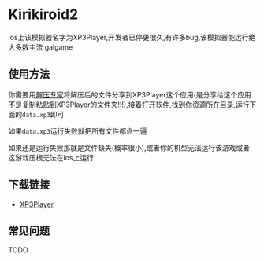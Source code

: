 # Kirikiroid2

ios上该模拟器名字为XP3Player,开发者已停更很久,有许多bug,该模拟器能运行绝大多数主流 galgame

## 使用方法

你需要用[解压专家](https://apps.apple.com/app/id1400133654)将解压后的文件分享到XP3Player这个应用(是分享给这个应用不是复制粘贴到XP3Player的文件夹!!!),接着打开软件,找到你资源所在目录,运行下面的`data.xp3`即可

如果`data.xp3`运行失败就把所有文件都点一遍

如果还是运行失败那就是文件缺失(概率很小),或者你的机型无法运行该游戏或者这游戏压根无法在ios上运行

## 下载链接

- [XP3Player](https://apps.apple.com/app/id1064060287)

## 常见问题

TODO